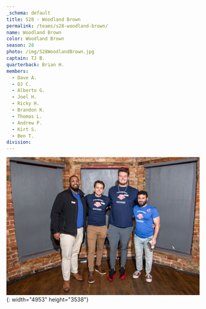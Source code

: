 ```yaml
---
_schema: default
title: S28 - Woodland Brown
permalink: /teams/s28-woodland-brown/
name: Woodland Brown
color: Woodland Brown
season: 28
photo: /img/S28WoodlandBrown.jpg
captain: TJ B.
quarterback: Brian H.
members:
  - Dave A.
  - DJ C.
  - Alberto G.
  - Joel H.
  - Ricky H.
  - Brandon K.
  - Thomas L.
  - Andrew P.
  - Kirt S.
  - Ben T.
division:
---
```

![](/img/da2-7066.jpg){: width="4953" height="3538"}